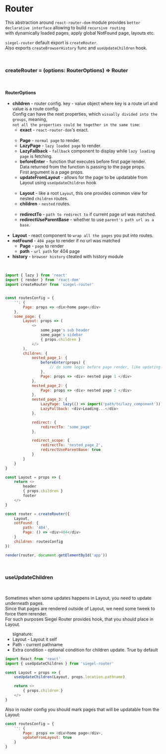 <h1>Router</h1>

This abstraction around `react-router-dom` module provides `better declarative interface` allowing to build `recursive routing`<br />
with dynamically loaded pages, apply global NotFound page, layouts etc.

`siegel-router` default export is `createRouter`.<br />
Also exports `createBrowserHistory` func and `useUpdateChildren` hook.

<br />
<h3>createRouter = (options: RouterOptions) => Router</h3>
<br />

<h4>RouterOptions</h4>

- <b>children</b> - router config. key - value object where key is a route url and value is a route config.<br />
Config can have the next properties, which `visually divided into the groups`, meaning,<br />
`not all the properties could be together in the same time`:
    - <b>exact</b> - `react-router-dom`'s exact.<br /><br />
    - <b>Page</b> - `normal page` to render.
    - <b>LazyPage</b> - `lazy loaded page` to render.
    - <b>LazyFallback</b> - `fallback` component to display while `lazy loading page` is fetching.
    - <b>beforeEnter</b> - function that executes before first page render.<br />
        Data returned from the function is passing to the page props.<br />
        First argument is a page props.
    - <b>updateFromLayout</b> - allows for the page to be updatable from Layout using `useUpdateChildren` hook<br /><br />
    - <b>Layout</b> - like a root `Layout`, this one provides common view for nested `children` routes.
    - <b>children</b> - `nested` routes.<br /><br />
    - <b>redirectTo</b> - `path to redirect to` if current page url was matched.
    - <b>redirectUseParentBase</b> - whether to use `parent's path url as a base`.<br /><br />
- <b>Layout</b> - react component to `wrap all the pages` you put into routes.
- <b>notFound</b> - `404 page` to render if no url was matched
    - <b>Page</b> - `page` to render
    - <b>path</b> - `url path` for 404 page
- <b>history</b> - `browser history` cteated with history module

<br />


```js
import { lazy } from 'react'
import { render } from 'react-dom'
import createRouter from 'siegel-router'


const routesConfig = {
    '': {
        Page: props => <div>home page</div>
    },
    some_page: {
        Layout: props => (
            <>
                some_page's sub header
                some_page's sidebar
                { props.children }
            </>
        ),
        children: {
            nested_page_1: {
                beforeEnter(props) {
                    // do some logic before page render, like updating seo tags.
                },
                Page: props => <div> nested page 1 </div>
            },
            nested_page_2: {
                Page: props => <div> nested page 2 </div>
            },
            nested_page_3: {
                LazyPage: lazy(() => import('path/to/lazy_component')),
                LazyFallback: <div>Loading...</div>
            },

            redirect: {
                redirectTo: 'some_page'
            },

            redirect_scope: {
                redirectTo: 'nested_page_2',
                redirectUseParentBase: true
            }
        }
    }
}

const Layout = props => {
    return <>
        header
        { props.children }
        footer
    </>
}

const router = createRouter({
    Layout,
    notFound: {
        path: '404',
        Page: () => <div>404</div>
    }
    children: routesConfig
})

render(router, document.getElementById('app'))
```


<br />
<h3>useUpdateChildren</h3><br />

Sometimes when some updates happens in Layout, you need to update underneath pages.<br />
Since that pages are rendered outside of Layout, we need some tweek to force them rerender.<br />
For such purposes Siegel Router provides hook, that you should place in Layout.

<ul>
    signature:
    <li>Layout - Layout it self</li>
    <li>Path - current pathname</li>
    <li>Extra condition - optional condition for children update. True by default</li>
</ul>


```js
import React from 'react'
import { useUpdateChildren } from 'siegel-router'

const Layout = props => {
    useUpdateChildren(Layout, props.location.pathname)

    return <>
        { props.children }
    </>
}
```

Also in router config you should mark pages that will be updatable from the Layout:

```js
const routesConfig = {
    '': {
        Page: props => <div>home page</div>,
        updateFromLayout: true
    }
}
```